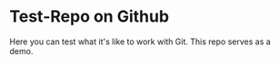 # Test-Repo on Github
Here you can test what it's like to work with Git. This repo serves as a demo.
